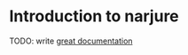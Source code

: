 # Introduction to narjure

TODO: write [great documentation](http://jacobian.org/writing/what-to-write/)
